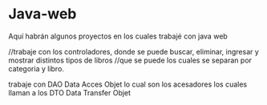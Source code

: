 # Java-web
Aquí habrán algunos proyectos en los cuales trabajé con java web


//trabaje con los controladores, donde se puede buscar, eliminar, ingresar y mostrar distintos tipos de libros
//que se puede los cuales se separan por categoria y libro. 

trabaje con DAO Data Acces Objet lo cual son los acesadores  los cuales llaman a los DTO Data Transfer Objet
